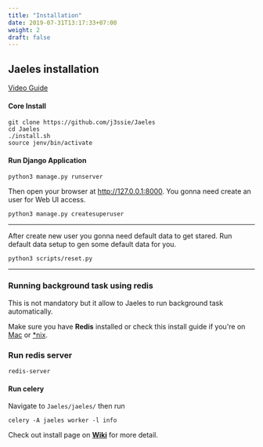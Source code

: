 ```yaml
---
title: "Installation"
date: 2019-07-31T13:17:33+07:00
weight: 2
draft: false
---
```


## Jaeles installation

[Video Guide](https://youtube.com/)

#### Core Install

```
git clone https://github.com/j3ssie/Jaeles
cd Jaeles
./install.sh
source jenv/bin/activate
```

#### Run Django Application
```
python3 manage.py runserver
```
Then open your browser at http://127.0.0.1:8000. You gonna need create an user for Web UI access.
```
python3 manage.py createsuperuser
```

***

After create new user you gonna need default data to get stared. Run default data setup to gen some default data for you.

```
python3 scripts/reset.py
```

*** 

### Running background task using redis
This is not mandatory but it allow to Jaeles to run background task automatically.

Make sure you have **Redis** installed or check this install guide if you're on [Mac](https://medium.com/@petehouston/install-and-config-redis-on-mac-os-x-via-homebrew-eb8df9a4f298) or [*nix](https://stackoverflow.com/questions/21795340/linux-install-redis-cli-only).

### Run redis server
```
redis-server
```

#### Run celery
Navigate to `Jaeles/jaeles/` then run

```
celery -A jaeles worker -l info
```

Check out install page on **[Wiki](https://github.com/j3ssie/Jaeles/wiki)** for more detail.
